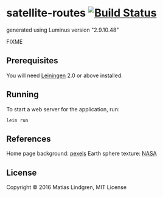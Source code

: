 # satellite-routes [![Build Status](https://travis-ci.org/matiaslindgren/satellite-routes.svg?branch=master)](https://travis-ci.org/matiaslindgren/satellite-routes)

generated using Luminus version "2.9.10.48"

FIXME

## Prerequisites

You will need [Leiningen][1] 2.0 or above installed.

[1]: https://github.com/technomancy/leiningen

## Running

To start a web server for the application, run:

    lein run

## References

Home page background: [pexels](https://www.pexels.com/photo/earth-space-cosmos-5439/)
Earth sphere texture: [NASA](http://visibleearth.nasa.gov/)

## License

Copyright © 2016 Matias Lindgren, MIT License
